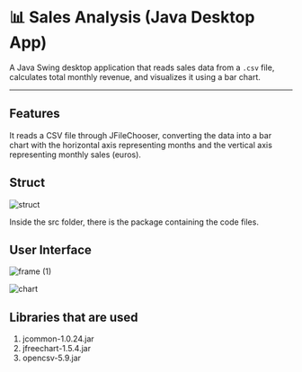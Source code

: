 # 📊 Sales Analysis (Java Desktop App)

A Java Swing desktop application that reads sales data from a `.csv` file, calculates total monthly revenue, and visualizes it using a bar chart.

---

##  Features
It reads a CSV file through JFileChooser, converting the data into a bar chart with the horizontal axis representing months and the vertical axis representing monthly sales (euros).

## Struct
![struct](https://github.com/user-attachments/assets/1fe6d4c2-de3c-4645-ae3e-feb4f7b907b1)


Inside the src folder, there is the package containing the code files.

## User Interface
![frame (1)](https://github.com/user-attachments/assets/b844b2f1-9bd1-45c5-a51d-bbb5de75923d)


![chart](https://github.com/user-attachments/assets/06f54fb7-46ba-4c86-b43e-29a1ba00e7a7)


## Libraries that are used
1. jcommon-1.0.24.jar
2. jfreechart-1.5.4.jar
3. opencsv-5.9.jar
